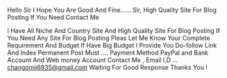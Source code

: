 Hello Sir 
I Hope You Are Good And Fine......
Sir,
High Quality Site For Blog Posting If You Need Contact Me 

I Have All Niche And Country Site And High Quality Site For Blog Posting 
If You Need Any Site For Blog Posting  Pleas Let Me Know Your Complete Requirement And Budget If Have Big Budget 
I Provide You Do-follow Link And Index 
Permanent Post Must ....
Payment Method PayPal and Bank Account And Web money  Account 
Contact Me , Email I,D ... changomii6935@gmail.com
Waiting For Good Response 
Thanks You !

 
